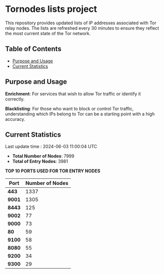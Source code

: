 # Tornodes lists project

This repository provides updated lists of IP addresses associated with Tor relay nodes. The lists are refreshed every 30 minutes to ensure they reflect the most current state of the Tor network.

## Table of Contents

- [Purpose and Usage](#purpose-and-usage)
- [Current Statistics](#current-statistics)


## Purpose and Usage

**Enrichment**: For services that wish to allow Tor traffic or identify it correctly.

**Blacklisting**: For those who want to block or control Tor traffic, understanding which IPs belong to Tor can be a starting point with a high accuracy.

## Current Statistics

Last update time : 2024-06-03 11:00:04 UTC

- **Total Number of Nodes**: 7999
- **Total of Entry Nodes**: 3981

**TOP 10 PORTS USED FOR TOR ENTRY NODES**

| **Port** | **Number of Nodes** |
|------|-----------------|
| **443**   | 1337  |
| **9001**   | 1305  |
| **8443**   | 125  |
| **9002**   | 77  |
| **9000**   | 73  |
| **80**   | 59  |
| **9100**   | 58  |
| **8080**   | 55  |
| **9200**   | 34  |
| **9300**   | 29  |

